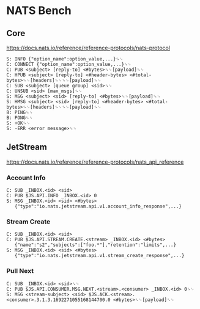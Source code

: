 # NATS Bench

## Core
https://docs.nats.io/reference/reference-protocols/nats-protocol

```
S: INFO {"option_name":option_value,...}␍␊
C: CONNECT {"option_name":option_value,...}␍␊
C: PUB <subject> [reply-to] <#bytes>␍␊[payload]␍␊
C: HPUB <subject> [reply-to] <#header-bytes> <#total-bytes>␍␊[headers]␍␊␍␊[payload]␍␊
C: SUB <subject> [queue group] <sid>␍␊
C: UNSUB <sid> [max_msgs]␍␊
S: MSG <subject> <sid> [reply-to] <#bytes>␍␊[payload]␍␊
S: HMSG <subject> <sid> [reply-to] <#header-bytes> <#total-bytes>␍␊[headers]␍␊␍␊[payload]␍␊
B: PING␍␊
B: PONG␍␊
S: +OK␍␊
S: -ERR <error message>␍␊
```

## JetStream
https://docs.nats.io/reference/reference-protocols/nats_api_reference

### Account Info
```
C: SUB _INBOX.<id> <sid>
C: PUB $JS.API.INFO _INBOX.<id> 0
S: MSG _INBOX.<id> <sid> <#bytes>
   {"type":"io.nats.jetstream.api.v1.account_info_response",...}
```

### Stream Create
```
C: SUB _INBOX.<id> <sid>
C: PUB $JS.API.STREAM.CREATE.<stream> _INBOX.<id> <#bytes>
   {"name":"s2","subjects":["foo.*"],"retention":"limits",...}
S: MSG _INBOX.<id> <sid> <#bytes>
   {"type":"io.nats.jetstream.api.v1.stream_create_response",...}
```

### Pull Next
```
C: SUB _INBOX.<id> <sid>␍␊
C: PUB $JS.API.CONSUMER.MSG.NEXT.<stream>.<consumer> _INBOX.<id> 0␍␊
S: MSG <stream-subject> <sid> $JS.ACK.<stream>.<consumer>.3.1.3.1692271055168144700.0 <#bytes>␍␊[payload]␍␊
```
